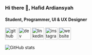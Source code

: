 ### Hi there 👋, Hafid Ardiansyah
#### Student, Programmer, UI & UX Designer

[<img src='https://cdn.jsdelivr.net/npm/simple-icons@3.0.1/icons/github.svg' alt='github' height='40'>](https://github.com/hafidardiansyahh)  [<img src='https://cdn.jsdelivr.net/npm/simple-icons@3.0.1/icons/dev-dot-to.svg' alt='dev' height='40'>](https://dev.to/hafidardiansyahh)  [<img src='https://cdn.jsdelivr.net/npm/simple-icons@3.0.1/icons/linkedin.svg' alt='linkedin' height='40'>](https://www.linkedin.com/in/hafidardiansyahh/)  [<img src='https://cdn.jsdelivr.net/npm/simple-icons@3.0.1/icons/instagram.svg' alt='instagram' height='40'>](https://www.instagram.com/hafidardiansyahh/)  [<img src='https://cdn.jsdelivr.net/npm/simple-icons@3.0.1/icons/icloud.svg' alt='website' height='40'>](https://www.flow.page/hafidardiansyahh)  

![GitHub stats](https://github-readme-stats.vercel.app/api?username=hafidardiansyahh&show_icons=true)  
